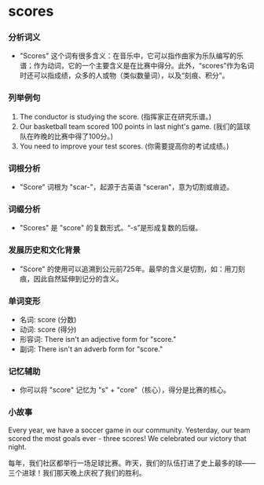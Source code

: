 # scores

### 分析词义

  

*   "Scores" 这个词有很多含义：在音乐中，它可以指作曲家为乐队编写的乐谱；作为动词，它的一个主要含义是在比赛中得分。此外，“scores”作为名词时还可以指成绩，众多的人或物（类似数量词），以及“刻痕、积分”。

  

### 列举例句

  

1.  The conductor is studying the score. (指挥家正在研究乐谱。)
2.  Our basketball team scored 100 points in last night's game. (我们的篮球队在昨晚的比赛中得了100分。)
3.  You need to improve your test scores. (你需要提高你的考试成绩。)

  

### 词根分析

  

*   "Score" 词根为 "scar-"，起源于古英语 "sceran"，意为切割或痕迹。

  

### 词缀分析

  

*   "Scores" 是 "score" 的复数形式。“-s”是形成复数的后缀。

  

### 发展历史和文化背景

  

*   "Score" 的使用可以追溯到公元前725年。最早的含义是切割，如：用刀刻痕，因此自然延伸到记分的含义。

  

### 单词变形

  

*   名词: score (分数)
*   动词: score (得分)
*   形容词: There isn't an adjective form for "score."
*   副词: There isn't an adverb form for "score."

  

### 记忆辅助

  

*   你可以将 "score" 记忆为 "s" + "core"（核心），得分是比赛的核心。

  

### 小故事

  

Every year, we have a soccer game in our community. Yesterday, our team scored the most goals ever - three scores! We celebrated our victory that night.

  

每年，我们社区都举行一场足球比赛。昨天，我们的队伍打进了史上最多的球——三个进球！我们那天晚上庆祝了我们的胜利。
